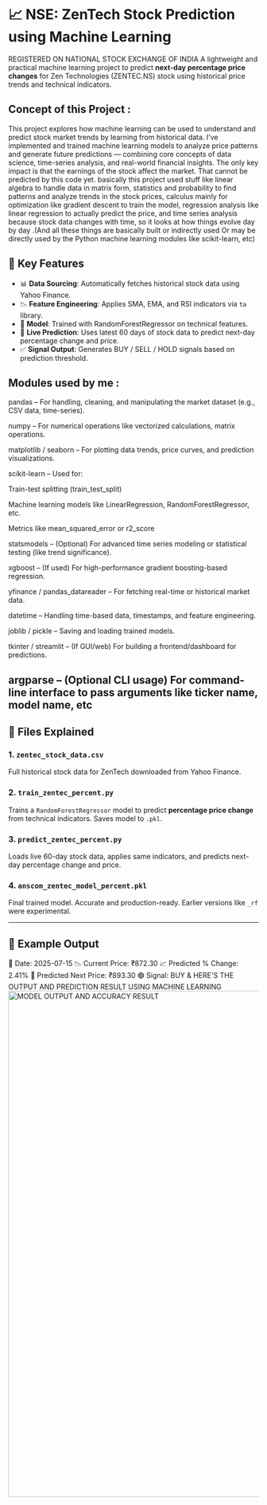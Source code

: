 # 📈 NSE: ZenTech Stock Prediction using Machine Learning
REGISTERED ON NATIONAL STOCK EXCHANGE OF INDIA 
A lightweight and practical machine learning project to predict **next-day percentage price changes** for Zen Technologies (ZENTEC.NS) stock using historical price trends and technical indicators.
## Concept of this Project :
This project explores how machine learning can be used to understand and predict stock market trends by learning from historical data. I’ve implemented and trained machine learning models to analyze price patterns and generate future predictions — combining core concepts of data science, time-series analysis, and real-world financial insights. The only key impact is that the earnings of the stock affect the market. That cannot be predicted by this code yet. basically this project used stuff like linear algebra to handle data in matrix form, statistics and probability to find patterns and analyze trends in the stock prices, calculus mainly for optimization like gradient descent to train the model, regression analysis like linear regression to actually predict the price, and time series analysis because stock data changes with time, so it looks at how things evolve day by day .(And all these things are basically built or indirectly used Or may be directly used by the Python machine learning modules like scikit-learn, etc)
## 🚀 Key Features

- 📊 **Data Sourcing**: Automatically fetches historical stock data using Yahoo Finance.
- 📉 **Feature Engineering**: Applies SMA, EMA, and RSI indicators via `ta` library.
- 🧠 **Model**: Trained with RandomForestRegressor on technical features.
- 🔮 **Live Prediction**: Uses latest 60 days of stock data to predict next-day percentage change and price.
- ✅ **Signal Output**: Generates BUY / SELL / HOLD signals based on prediction threshold.
## Modules used by me :
pandas – For handling, cleaning, and manipulating the market dataset (e.g., CSV data, time-series).

numpy – For numerical operations like vectorized calculations, matrix operations.

matplotlib / seaborn – For plotting data trends, price curves, and prediction visualizations.

scikit-learn – Used for:

Train-test splitting (train_test_split)

Machine learning models like LinearRegression, RandomForestRegressor, etc.

Metrics like mean_squared_error or r2_score

statsmodels – (Optional) For advanced time series modeling or statistical testing (like trend significance).

xgboost – (If used) For high-performance gradient boosting-based regression.

yfinance / pandas_datareader – For fetching real-time or historical market data.

datetime – Handling time-based data, timestamps, and feature engineering.

joblib / pickle – Saving and loading trained models.

tkinter / streamlit – (If GUI/web) For building a frontend/dashboard for predictions.

argparse – (Optional CLI usage) For command-line interface to pass arguments like ticker name, model name, etc
---

## 📁 Files Explained

### 1. `zentec_stock_data.csv`
Full historical stock data for ZenTech downloaded from Yahoo Finance.

### 2. `train_zentec_percent.py`
Trains a `RandomForestRegressor` model to predict **percentage price change** from technical indicators. Saves model to `.pkl`.

### 3. `predict_zentec_percent.py`
Loads live 60-day stock data, applies same indicators, and predicts next-day percentage change and price.

### 4. `anscom_zentec_model_percent.pkl`
Final trained model. Accurate and production-ready. Earlier versions like `_rf` were experimental.

---

## 🧠 Example Output

📆 Date: 2025-07-15
📉 Current Price: ₹872.30
📈 Predicted % Change: 2.41%
🔮 Predicted Next Price: ₹893.30
🟢 Signal: BUY
& HERE'S THE OUTPUT AND PREDICTION RESULT USING MACHINE LEARNING
<img width="1919" height="1017" alt="MODEL OUTPUT AND ACCURACY RESULT" src="https://github.com/user-attachments/assets/42fff2b9-b62e-4520-a792-3513e2787941" />

